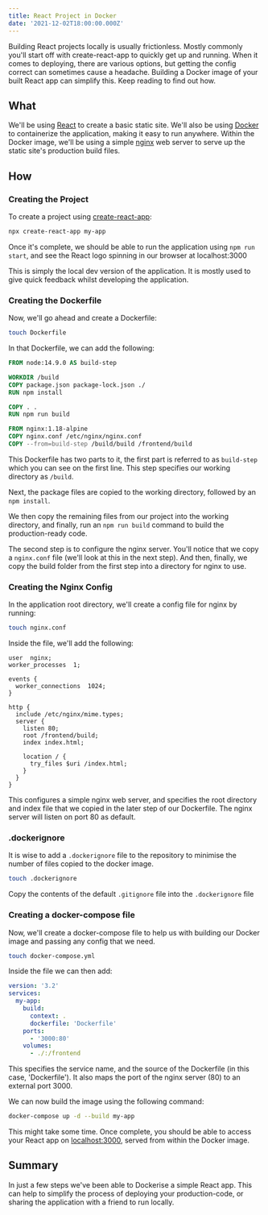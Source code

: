 ```yaml
---
title: React Project in Docker
date: '2021-12-02T18:00:00.000Z'
---
```


Building React projects locally is usually frictionless. Mostly commonly you'll start off with create-react-app to quickly get up and running. 
When it comes to deploying, there are various options, but getting the config correct can sometimes cause a headache.
Building a Docker image of your built React app can simplify this. Keep reading to find out how.

## What

We'll be using [React](https://reactjs.org/) to create a basic static site.
We'll also be using [Docker](https://www.docker.com/) to containerize the application, making it easy to run anywhere.
Within the Docker image, we'll be using a simple [nginx](https://www.nginx.com/) web server to serve up the static site's production build files.

## How

### Creating the Project

To create a project using [create-react-app](https://github.com/facebook/create-react-app):

```bash
npx create-react-app my-app
```

Once it's complete, we should be able to run the application using `npm run start`, and see the React logo spinning in our browser at localhost:3000

This is simply the local dev version of the application. It is mostly used to give quick feedback whilst developing the application.

### Creating the Dockerfile

Now, we'll go ahead and create a Dockerfile: 

```bash
touch Dockerfile
```

In that Dockerfile, we can add the following: 

```dockerfile
FROM node:14.9.0 AS build-step

WORKDIR /build
COPY package.json package-lock.json ./
RUN npm install

COPY . .
RUN npm run build

FROM nginx:1.18-alpine
COPY nginx.conf /etc/nginx/nginx.conf
COPY --from=build-step /build/build /frontend/build
```

This Dockerfile has two parts to it, the first part is referred to as `build-step` which you can see on the first line.
This step specifies our working directory as `/build`. 

Next, the package files are copied to the working directory, followed by an `npm install`.

We then copy the remaining files from our project into the working directory, and finally, run an `npm run build` command to build the production-ready code.

The second step is to configure the nginx server. You'll notice that we copy a `nginx.conf` file (we'll look at this in the next step).
And then, finally, we copy the build folder from the first step into a directory for nginx to use.

### Creating the Nginx Config

In the application root directory, we'll create a config file for nginx by running:

```bash
touch nginx.conf
```

Inside the file, we'll add the following:

```
user  nginx;
worker_processes  1;

events {
  worker_connections  1024;
}

http {
  include /etc/nginx/mime.types;
  server {
    listen 80;
    root /frontend/build;
    index index.html;

    location / {
      try_files $uri /index.html;
    }
  }
}
```

This configures a simple nginx web server, and specifies the root directory and index file that we copied in the later step of our Dockerfile. The nginx server will listen on port 80 as default. 

### .dockerignore

It is wise to add a `.dockerignore` file to the repository to minimise the number of files copied to the docker image. 

```bash
touch .dockerignore
```

Copy the contents of the default `.gitignore` file into the `.dockerignore` file

### Creating a docker-compose file

Now, we'll create a docker-compose file to help us with building our Docker image and passing any config that we need. 

```bash
touch docker-compose.yml
```

Inside the file we can then add:

```yml
version: '3.2'
services:
  my-app:
    build:
      context: .
      dockerfile: 'Dockerfile'
    ports:
      - '3000:80'
    volumes:
      - ./:/frontend
```

This specifies the service name, and the source of the Dockerfile (in this case, 'Dockerfile'). It also maps the port of the nginx server (80) to an external port 3000.

We can now build the image using the following command:

```bash
docker-compose up -d --build my-app
```

This might take some time.
Once complete, you should be able to access your React app on [localhost:3000](localhost:3000), served from within the Docker image. 

## Summary

In just a few steps we've been able to Dockerise a simple React app. This can help to simplify the process of deploying your production-code, or sharing the application with a friend to run locally.
